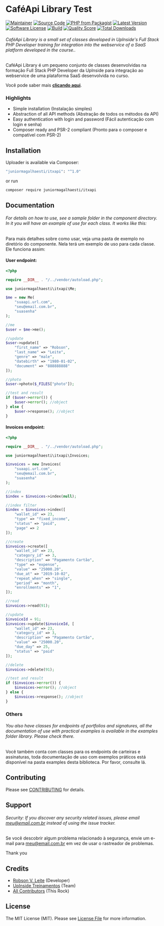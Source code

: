 # CaféApi Library Test

[![Maintainer](http://img.shields.io/badge/maintainer-@juniormagalhaesti-blue.svg?style=flat-square)](https://twitter.com/juniormagalhaesti)
[![Source Code](http://img.shields.io/badge/source-juniormagalhaesti/itxapi-blue.svg?style=flat-square)](https://github.com/juniormagalhaesti/itxapi)
[![PHP from Packagist](https://img.shields.io/packagist/php-v/juniormagalhaesti/itxapi.svg?style=flat-square)](https://packagist.org/packages/juniormagalhaesti/itxapi)
[![Latest Version](https://img.shields.io/github/release/juniormagalhaesti/itxapi.svg?style=flat-square)](https://github.com/juniormagalhaesti/itxapi/releases)
[![Software License](https://img.shields.io/badge/license-MIT-brightgreen.svg?style=flat-square)](LICENSE)
[![Build](https://img.shields.io/scrutinizer/build/g/juniormagalhaesti/itxapi.svg?style=flat-square)](https://scrutinizer-ci.com/g/juniormagalhaesti/itxapi)
[![Quality Score](https://img.shields.io/scrutinizer/g/juniormagalhaesti/itxapi.svg?style=flat-square)](https://scrutinizer-ci.com/g/juniormagalhaesti/itxapi)
[![Total Downloads](https://img.shields.io/packagist/dt/juniormagalhaesti/itxapi.svg?style=flat-square)](https://packagist.org/packages/cjuniormagalhaesti/itxapi)

###### CaféApi Library is a small set of classes developed in UpInside's Full Stack PHP Developer training for integration into the webservice of a SaaS platform developed in the course..

CaféApi Library é um pequeno conjunto de classes desenvolvidas na formação Full Stack PHP Developer da UpInside para integração ao webservice de uma plataforma SaaS desenvolvida no curso.

Você pode saber mais **[clicando aqui](https://www.itxfincances.com)**.

### Highlights

- Simple installation (Instalação simples)
- Abstraction of all API methods (Abstração de todos os métodos da API)
- Easy authentication with login and password (Fácil autenticação com login e senha)
- Composer ready and PSR-2 compliant (Pronto para o composer e compatível com PSR-2)

## Installation

Uploader is available via Composer:

```bash
"juniormagalhaesti/itxapi": "^1.0"
```

or run

```bash
composer require juniormagalhaesti/itxapi
```

## Documentation

###### For details on how to use, see a sample folder in the component directory. In it you will have an example of use for each class. It works like this:

Para mais detalhes sobre como usar, veja uma pasta de exemplo no diretório do componente. Nela terá um exemplo de uso para cada classe. Ele funciona assim:

#### User endpoint:

```php
<?php

require __DIR__ . "/../vendor/autoload.php";

use juniormagalhaesti\itxapi\Me;

$me = new Me(
    "suaapi.url.com",
    "seu@email.com.br",
    "suasenha"
);

//me
$user = $me->me();

//update
$user->update([
    "first_name" => "Robson",
    "last_name" => "Leite",
    "genre" => "male",
    "datebirth" => "1980-01-02",
    "document" => "888888888"
]);

//photo
$user->photo($_FILES["photo"]);

//test and result
if ($user->error()) {
    $user->error(); //object
} else {
    $user->response(); //object
}
```

#### Invoices endpoint:

```php
<?php

require __DIR__ . "/../vendor/autoload.php";

use juniormagalhaesti\itxapi\Invoices;

$invoices = new Invoices(
    "suaapi.url.com",
    "seu@email.com.br",
    "suasenha"
);

//index
$index = $invoices->index(null);

//index filter
$index = $invoices->index([
    "wallet_id" => 23,
    "type" => "fixed_income",
    "status" => "paid",
    "page" => 2
]);

//create
$invoices->create([
    "wallet_id" => 23,
    "category_id" => 3,
    "description" => "Pagamento Cartão",
    "type" => "expense",
    "value" => "25000.20",
    "due_at" => "2019-10-02",
    "repeat_when" => "single",
    "period" => "month",
    "enrollments" => "1",
]);

//read
$invoices->read(91);

//update
$invoiceId = 91;
$invoices->update($invoiceId, [
    "wallet_id" => 23,
    "category_id" => 3,
    "description" => "Pagamento Cartão",
    "value" => "25000.20",
    "due_day" => 25,
    "status" => "paid"
]);

//delete
$invoices->delete(91);

//test and result
if ($invoices->error()) {
    $invoices->error(); //object
} else {
    $invoices->response(); //object
}
```

### Others

###### You also have classes for endpoints of portfolios and signatures, all the documentation of use with practical examples is available in the examples folder library. Please check there.

Você também conta com classes para os endpoints de carteiras e assinaturas, toda documentação de uso com exemplos práticos está disponível na pasta examples desta biblioteca. Por favor, consulte lá.

## Contributing

Please see [CONTRIBUTING](https://github.com/juniormagalhaesti/uploader/blob/master/CONTRIBUTING.md) for details.

## Support

###### Security: If you discover any security related issues, please email meu@email.com.br instead of using the issue tracker.

Se você descobrir algum problema relacionado à segurança, envie um e-mail para meu@email.com.br em vez de usar o rastreador de problemas.

Thank you

## Credits

- [Robson V. Leite](https://github.com/juniormagalhaesti) (Developer)
- [UpInside Treinamentos](https://github.com/juniormagalhaesti) (Team)
- [All Contributors](https://github.com/juniormagalhaesti/itxapi/contributors) (This Rock)

## License

The MIT License (MIT). Please see [License File](https://github.com/juniormagalhaesti/itxapi/blob/master/LICENSE) for more information.